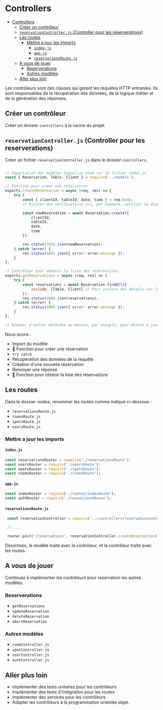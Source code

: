 # Controllers

- [Controllers](#controllers)
  - [Créer un contrôleur](#créer-un-contrôleur)
  - [`reservationController.js` (Controller pour les reserverations)](#reservationcontrollerjs-controller-pour-les-reserverations)
  - [Les routes](#les-routes)
    - [Mettre a jour les imports](#mettre-a-jour-les-imports)
      - [`index.js`](#indexjs)
      - [`app.js`](#appjs)
      - [`reservationsRoute.js`](#reservationsroutejs)
  - [A vous de jouer](#a-vous-de-jouer)
    - [Reserverations](#reserverations)
    - [Autres modèles](#autres-modèles)
  - [Aller plus loin](#aller-plus-loin)


Les contrôleurs sont des classes qui gèrent les requêtes HTTP entrantes. Ils sont responsables de la récupération des données, de la logique métier et de la génération des réponses.

## Créer un contrôleur

Créer un dossier `controllers` à la racine du projet.

## `reservationController.js` (Controller pour les reserverations)

Créer un fichier `reservationController.js` dans le dossier `controllers`.

```js

// Importation des modèles Sequelize basé sur le fichier index.js
const { Reservation, Table, Client } = require('../models');

// Fonction pour créer une réservation
exports.createReservation = async (req, res) => {
    try {
        const { clientId, tableId, date, time } = req.body;
        // Ajouter des vérifications ici, par exemple, vérifier la disponibilité de la table

        const newReservation = await Reservation.create({
            clientId,
            tableId,
            date,
            time
        });

        res.status(201).json(newReservation);
    } catch (error) {
        res.status(400).json({ error: error.message });
    }
};

// Contrôleur pour obtenir la liste des réservations
exports.getReservations = async (req, res) => {
    try {
        const reservations = await Reservation.findAll({
            include: [Table, Client] // Pour inclure des détails sur la table et le client
        });
        res.status(200).json(reservations);
    } catch (error) {
        res.status(400).json({ error: error.message });
    }
};

// Ajouter d'autres méthodes au besoin, par exemple, pour mettre à jour ou annuler une réservation
```

Nous avons :

- Import du modèle
- 🔧 Fonction pour créer une réservation
- `try catch`
- Récupération des données de la requête
- Création d'une nouvelle réservation
- Renvoyer une réponse
- 🔧 Fonction pour obtenir la liste des réservations

## Les routes

Dans le dossier routes, renommer les routes comme indiqué ci-dessous :

- `reservationsRoute.js`
- `roomsRoute.js`
- `spotsRoute.js`
- `usersRoute.js`

### Mettre a jour les imports

#### `index.js`

```js
const reservationsRouter = require('./reservationsRoute');
const usersRouter = require('./usersRoute');
const spotsRouter = require('./spotsRoute');
const roomsRouter = require('./roomsRoute');
```

#### `app.js`

```js
const indexRouter = require('./routes/indexRoute');
const authRouter = require('./routes/authRoute');
```

#### `reservationsRoute.js`

```js
 const reservationController = require('../controllers/reservationController');

 // ...

 router.post('/reservations', reservationController.createReservation);

```

Désormais, le modèle traite avec le contrôleur, et le contrôleur traite avec les routes.

## A vous de jouer

Continuez à implémenter les contrôleurs pour reservation les autres modèles.

### Reserverations

- `getReservations`
- `updateReservation`
- `deleteReservation`
- `abortReservation`

### Autres modèles

- `roomController.js`
- `spotController.js`
- `userController.js`
- `authController.js`

## Aller plus loin

- Implémenter des tests unitaires pour les contrôleurs
- Implémenter des tests d'intégration pour les routes
- Implémenter des services pour les contrôleurs
- Adapter les contrôleurs à la programmation orientée objet.

